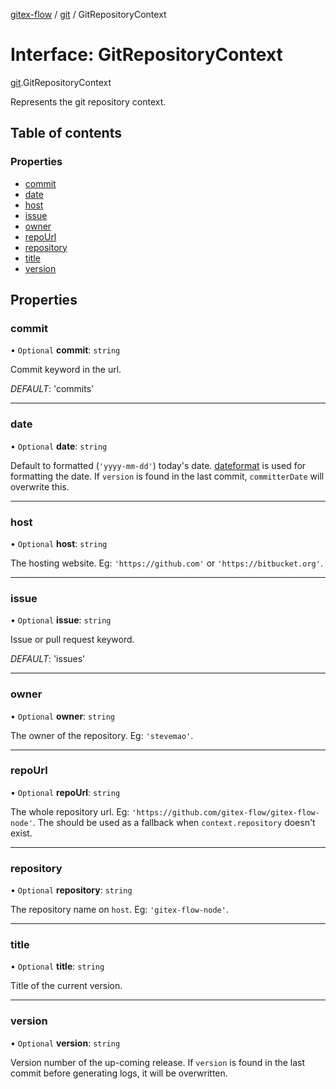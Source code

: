 [gitex-flow](../README.md) / [git](../modules/git.md) / GitRepositoryContext

# Interface: GitRepositoryContext

[git](../modules/git.md).GitRepositoryContext

Represents the git repository context.

## Table of contents

### Properties

- [commit](git.GitRepositoryContext.md#commit)
- [date](git.GitRepositoryContext.md#date)
- [host](git.GitRepositoryContext.md#host)
- [issue](git.GitRepositoryContext.md#issue)
- [owner](git.GitRepositoryContext.md#owner)
- [repoUrl](git.GitRepositoryContext.md#repourl)
- [repository](git.GitRepositoryContext.md#repository)
- [title](git.GitRepositoryContext.md#title)
- [version](git.GitRepositoryContext.md#version)

## Properties

### commit

• `Optional` **commit**: `string`

Commit keyword in the url.

*DEFAULT*: 'commits'

___

### date

• `Optional` **date**: `string`

Default to formatted (`'yyyy-mm-dd'`) today's date. [dateformat](https://github.com/felixge/node-dateformat)
is used for formatting the date. If `version` is found in the last commit,
`committerDate` will overwrite this.

___

### host

• `Optional` **host**: `string`

The hosting website. Eg: `'https://github.com'` or `'https://bitbucket.org'`.

___

### issue

• `Optional` **issue**: `string`

Issue or pull request keyword.

*DEFAULT*: 'issues'

___

### owner

• `Optional` **owner**: `string`

The owner of the repository. Eg: `'stevemao'`.

___

### repoUrl

• `Optional` **repoUrl**: `string`

The whole repository url. Eg: `'https://github.com/gitex-flow/gitex-flow-node'`.
The should be used as a fallback when `context.repository` doesn't exist.

___

### repository

• `Optional` **repository**: `string`

The repository name on `host`. Eg: `'gitex-flow-node'`.

___

### title

• `Optional` **title**: `string`

Title of the current version.

___

### version

• `Optional` **version**: `string`

Version number of the up-coming release. If `version` is found in the last
commit before generating logs, it will be overwritten.
